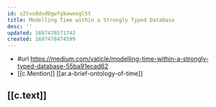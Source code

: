 ```yaml
---
id: x2tvx8dxd0gwfgkoweegl5t
title: Modelling Time within a Strongly Typed Database
desc: ''
updated: 1697478571742
created: 1697478474599
---
```


- #url https://medium.com/vaticle/modelling-time-within-a-strongly-typed-database-55ba91ecad62
- [[c.Mention]] [[ar.a-brief-ontology-of-time]]


## [[c.text]]

